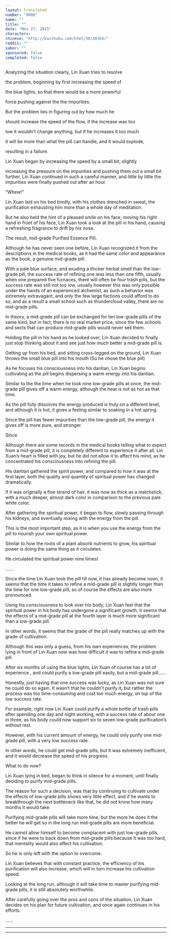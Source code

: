 ```yaml
---
layout: translated
number: "0000"
name: ""
title: ""
date: "Nov 27, 2015"
characters:
chinese: "http://baishuku.com/html/30/30364/"
reddit: ""
saber: ""
sponsored: false
completed: false
---
```


Analyzing the situation clearly, Lin Xuan tries to resolve

the problem, beginning by first increasing the speed of

the blue lights, so that there would be a more powerful

force pushing against the the impurities.

But the problem lies in figuring out by how much he

should increase the speed of the flow, if the increase was too

low it wouldn’t change anything, but if he increases it too much

it will be more than what the pill can handle, and it would explode,

resulting in a failure.

Lin Xuan began by increasing the speed by a small bit, slightly

increasing the pressure on the impurities and pushing them out a small bit further, Lin Xuan continued in such a careful manner, and little by little the impurities were finally pushed out after an hour.

“Whew!”

Lin Xuan laid on his bed tiredly, with his clothes drenched in sweat, the purification exhausting him more than a whole day of meditation.

But he also held the hint of a pleased smile on his face, moving his right hand in front of his face, Lin Xuan took a look at the pill in his hand, causing a refreshing fragrance to drift by his nose.

The result, mid-grade Purified Essence Pill.

Although he has never seen one before, Lin Xuan recognized it from the descriptions in the medical books, as it had the same color and appearance as the book, a genuine mid-grade pill.

With a pale blue surface, and exuding a thicker herbal smell than the low-grade pill, the success rate of refining one was less than one fifth, usually when one prepared five furnaces, there will often be four trash pills, but the success rate was still not too low, usually however this was only possible under the hands of an experienced alchemist, as such a behavior was extremely extravagant, and only the few large factions could afford to do so, and as a result a small school such as thundercloud valley, there are no mid-grade pills.

In theory, a mid-grade pill can be exchanged for ten low-grade pills of the same kind, but in fact, there is no real market price, since the few schools and sects that can produce mid-grade pills would never sell them.

Holding the pill in his hand as he looked over, Lin Xuan decided to finally just stop thinking about it and see just how much better a mid-grade pill is.

Getting up from his bed, and sitting cross-legged on the ground, Lin Xuan throws the small blue pill into his mouth (So he chose the blue pill)

As he focuses his consciousness into his dantian, Lin Xuan begins cultivating as the pill begins dispersing a warm energy into his dantian.

Similar to the the time when he took nine low-grade pills at once, the mid-grade pill gives off a warm energy, although the heat is not as hot as that time.

As the pill fully dissolves the energy produced is truly on a different level, and although it is hot, it gives a feeling similar to soaking in a hot spring.

Since the pill has fewer impurities than the low-grade pill, the energy it gives off is more pure, and stronger.

Since

Although there are some records in the medical books telling what to expect from a mid-grade pill, it is completely different to experience it after all. Lin Xuan’s heart is filled with joy, but he did not allow it to affect his mind, as he concentrated his consciousness into refining the pill.

His dantian gathered the spirit power, and compared to how it was at the first layer, both the quality and quantity of spiritual power has changed dramatically.

If it was originally a fine strand of hair, it was now as thick as a matchstick, with a much deeper, almost dark color in comparison to the previous pale white color.

After gathering the spiritual power, it began to flow, slowly passing through his kidneys, and eventually mixing with the energy from the pill.

This is the most important step, as it is when you use the energy from the pill to nourish your own spiritual power.

Similar to how the roots of a plant absorb nutrients to grow, his spiritual power is doing the same thing as it circulates.

He circulated the spiritual power nine times!

……

Since the time Lin Xuan took the pill till now, it has already become noon, it seems that the time it takes to refine a mid-grade pill is slightly longer than the time for one low-grade pill, so of course the effects are also more pronounced.

Using his consciousness to look over his body, Lin Xuan feel that the spiritual power in his body has undergone a significant growth, it seems that the effects of a mid-grade pill at the fourth layer is much more significant than a low-grade pill.

In other words, it seems that the grade of the pill really matches up with the grade of cultivation.

Although this was only a guess, from his own experiences, the problem lying in front of Lin Xuan now was how difficult it was to refine a mid-grade pill.

After six months of using the blue lights, Lin Xuan of course has a lot of experience , and could purify a low-grade pill easily, but a mid-grade pill……

Honestly, just having that one success was lucky, as Lin Xuan was not sure he could do so again. It wasn’t that he couldn’t purify it, but rather the process was too time-consuming and cost too much energy, on top of the low success rate.

For example, right now Lin Xuan could purify a whole bottle of trash pills after spending one day and night working, with a success rate of about one in three, as his body could now support six to seven low-grade purification’s without rest.

However, with his current amount of energy, he could only purify one mid-grade pill, with a very low success rate.

In other words, he could get mid-grade pills, but it was extremely inefficient, and it would decrease the speed of his progress.

What to do now?

Lin Xuan lying in bed, began to think in silence for a moment, until finally deciding to purify mid-grade pills.

The reason for such a decision, was that by continuing to cultivate under the effects of low-grade pills shows very little effect, and if he wants to breakthrough the next bottleneck like that, he did not know how many months it would take.

Purifying mid-grade pills will take more time, but the more he does it the better he will get so in the long run mid-grade pills are more beneficial.

He cannot allow himself to become complacent with just low-grade pills, since if he were to back down from mid-grade pills because it was too hard, that mentality would also affect his cultivation.

So he is only left with the option to overcome.

Lin Xuan believes that with constant practice, the efficiency of his purification will also increase, which will in turn increase his cultivation speed.

Looking at the long run, although it will take time to master purifying mid-grade pills, it is still absolutely worthwhile.

After carefully going over the pros and cons of the situation, Lin Xuan decides on his plan for future cultivation, and once again continues in his efforts.



……

- - -
- - -

[^1]:
